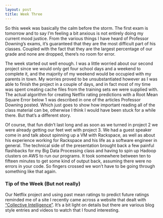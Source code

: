 ```yaml
---
layout: post
title: Week Three
---
```


So this week was basically the calm before the storm. The first exam is tomorrow and to say I’m feeling a bit anxious is not entirely doing my current mood justice. From the various things I have heard of Professor Downing’s exams, it’s guaranteed that they are the most difficult part of his classes. Coupled with the fact that they are the largest percentage of our grade and none are dropped, there’s no room for error.

The week started out well enough. I was a little worried about our second project since we would only get four school days and a weekend to complete it, and the majority of my weekend would be occupied with my parents in town. My worries proved to be unsubstantiated however as I was able to finish the project in a couple of days, and in fact most of my time was spent creating cache files from the training sets we were supplied with. The actual algorithm for creating Netflix rating predictions with a Root Mean Square Error below 1 was described in one of the articles Professor Downing posted. Which just goes to show how important reading all of the class material can be, otherwise I think I would have been stuck for a while there. But that’s a different story.

Of course, that fun didn’t last long and as soon as we turned in project 2 we were already getting our feet wet with project 3. We had a guest speaker come in and talk about spinning up a VM with Rackspace, as well as about his experience working for Rackspace and his life as a software engineer in general. The technical side of the presentation brought back a few painful flashbacks for my Big Data Processing class and having to spin up Hadoop clusters on AWS to run our programs. It took somewhere between ten to fifteen minutes to get some kind of output back, assuming there were no errors in your code. So fingers crossed we won’t have to be going through something like that again.

### Tip of the Week (But not really)

Our Netflix project and using past mean ratings to predict future ratings reminded me of a site I recently came across a website that dealt with [“Collective Intelligence”](http://unanimousai.com/collective-intelligence-predicted-winners-of-super-bowl-stanley-cup-and-nba-finals/). It’s a bit light on details but there are various blog style entries and videos to watch that I found interesting. 
